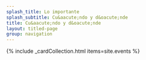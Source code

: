 ```yaml
---
splash_title: Lo importante
splash_subtitle: Cu&aacute;ndo y d&oacute;nde
title: Cu&aacute;ndo y d&oacute;nde
layout: titled-page
group: navigation
---
```

{% include _cardCollection.html items=site.events %}